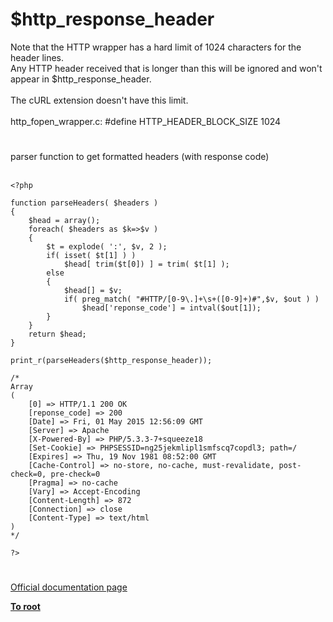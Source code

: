 # $http_response_header



Note that the HTTP wrapper has a hard limit of 1024 characters for the header lines.<br>Any HTTP header received that is longer than this will be ignored and won&apos;t appear in $http_response_header.<br><br>The cURL extension doesn&apos;t have this limit.<br><br>http_fopen_wrapper.c: #define HTTP_HEADER_BLOCK_SIZE 1024  

#

parser function to get formatted headers (with response code)<br><br>

```
<?php

function parseHeaders( $headers )
{
    $head = array();
    foreach( $headers as $k=>$v )
    {
        $t = explode( ':', $v, 2 );
        if( isset( $t[1] ) )
            $head[ trim($t[0]) ] = trim( $t[1] );
        else
        {
            $head[] = $v;
            if( preg_match( "#HTTP/[0-9\.]+\s+([0-9]+)#",$v, $out ) )
                $head['reponse_code'] = intval($out[1]);
        }
    }
    return $head;
}

print_r(parseHeaders($http_response_header));

/*
Array
(
    [0] => HTTP/1.1 200 OK
    [reponse_code] => 200
    [Date] => Fri, 01 May 2015 12:56:09 GMT
    [Server] => Apache
    [X-Powered-By] => PHP/5.3.3-7+squeeze18
    [Set-Cookie] => PHPSESSID=ng25jekmlipl1smfscq7copdl3; path=/
    [Expires] => Thu, 19 Nov 1981 08:52:00 GMT
    [Cache-Control] => no-store, no-cache, must-revalidate, post-check=0, pre-check=0
    [Pragma] => no-cache
    [Vary] => Accept-Encoding
    [Content-Length] => 872
    [Connection] => close
    [Content-Type] => text/html
)
*/

?>
```
  

#

[Official documentation page](https://www.php.net/manual/en/reserved.variables.httpresponseheader.php)

**[To root](/README.md)**